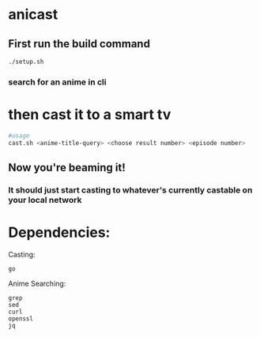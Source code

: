 # anicast

## First run the build command 
```bash
./setup.sh
```

### search for an anime in cli 

# then cast it to a smart tv

```bash
#usage
cast.sh <anime-title-query> <choose result number> <episode number>
```
## Now you're beaming it!

### It should just start casting to whatever's currently castable on your local network

# Dependencies:
Casting:
```
go
```
Anime Searching:
```
grep
sed
curl
openssl
jq
```
